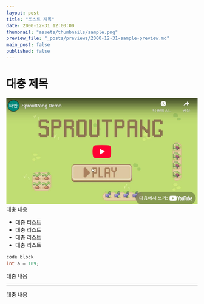 ```yaml
---
layout: post
title: "포스트 제목"
date: 2000-12-31 12:00:00
thumbnail: "assets/thumbnails/sample.png"
preview_file: "_posts/previews/2000-12-31-sample-preview.md"
main_post: false
published: false
---
```

# 대충 제목
<img src="/assets/thumbnails/sample.png">
대충 내용

- 대충 리스트
- 대충 리스트
- 대충 리스트
- 대충 리스트

```c++
code block
int a = 109;
```

대충 내용

---

대충 내용
